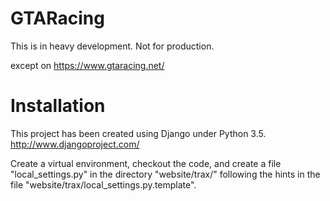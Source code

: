 # GTARacing

This is in heavy development. Not for production.

except on https://www.gtaracing.net/

# Installation
This project has been created using Django under Python 3.5.
http://www.djangoproject.com/

Create a virtual environment, checkout the code, and create a file
"local_settings.py" in the directory "website/trax/" following the hints
in the file "website/trax/local_settings.py.template".
